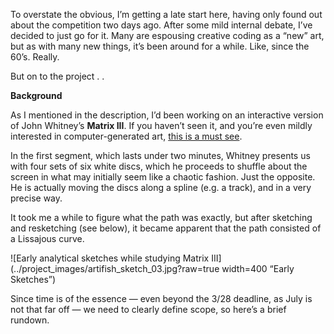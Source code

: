 To overstate the obvious, I’m getting a late start here, having only found out about the competition two days ago.  After some mild internal debate, I’ve decided to just go for it.  Many are espousing creative coding as a “new” art, but as with many new things, it’s been around for a while.  Like, since the 60’s.  Really.

But on to the project . . 

**Background**

As I mentioned in the description, I’d been working on an interactive version of John Whitney’s **Matrix III**.  If you haven’t seen it, and you’re even mildly interested in computer-generated art, [this is a must see](http://youtu.be/ZrKgyY5aDvA).

In the first segment, which lasts under two minutes, Whitney presents us with four sets of six white discs, which he proceeds to shuffle about the screen in what may initially seem like a chaotic fashion.  Just the opposite.  He is actually moving the discs along a spline (e.g. a track), and in a very precise way.

It took me a while to figure what the path was exactly, but after sketching and resketching (see below), it became apparent that the path consisted of a Lissajous curve.

![Early analytical sketches while studying Matrix III](../project_images/artifish_sketch_03.jpg?raw=true width=400 “Early Sketches”)

Since time is of the essence — even beyond the 3/28 deadline, as July is not that far off — we need to clearly define scope, so here’s a brief rundown.
